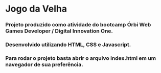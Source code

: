 # Jogo da Velha

### Projeto produzido como atividade do bootcamp Órbi Web Games Developer / Digital Innovation One.

### Desenvolvido utilizando HTML, CSS e Javascript.

### Para rodar o projeto basta abrir o arquivo index.html em um navegador de sua preferência.
